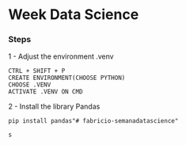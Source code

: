 # Week Data Science

### Steps

1 - Adjust the environment .venv 

    CTRL + SHIFT + P
    CREATE ENVIRONMENT(CHOOSE PYTHON)
    CHOOSE .VENV
    ACTIVATE .VENV ON CMD

2 - Install the library Pandas

    pip install pandas"# fabricio-semanadatascience" 

    s
